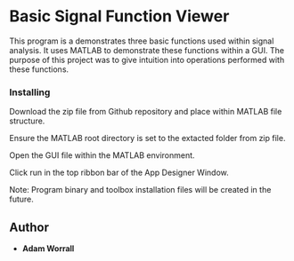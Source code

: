 # Basic Signal Function Viewer

This program is a demonstrates three basic functions used within signal analysis. It uses MATLAB to demonstrate these functions within a GUI. The purpose of this project was to give intuition into operations performed with these functions.

### Installing

Download the zip file from Github repository and place within MATLAB file structure.

Ensure the MATLAB root directory is set to the extacted folder from zip file.

Open the GUI file within the MATLAB environment.

Click run in the top ribbon bar of the App Designer Window.

Note: Program binary and toolbox installation files will be created in the future.

## Author

* **Adam Worrall** 



